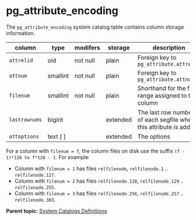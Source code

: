 # pg_attribute_encoding 

The `pg_attribute_encoding` system catalog table contains column storage information.

|column|type|modifers|storage|description|
|------|----|--------|-------|-----------|
|`attrelid`|oid|not null|plain|Foreign key to `pg_attribute.attrelid`|
|`attnum`|smallint|not null|plain|Foreign key to `pg_attribute.attnum`|
|`filenum`|smallint|not null|plain|Shorthand for the file range assigned to the column|
|`lastrownums`|bigint| |extended|The last row number of each segfile when this attribute is added.|
|`attoptions`|text \[ \]| |extended|The options|

For a column with `filenum = f`, the column files on disk use the suffix `(f - 1)*128 to f*128 - 1`. For example:

- Column with `filenum = 1` has files `relfilenode`, `relfilenode.1` .. `relfilenode.127`.
- Column with `filenum = 2` has files `relfilenode.128`, `relfilenode.129` .. `relfilenode.255`.
- Column with `filenum = 3` has files `relfilenode.256`, `relfilenode.257` .. `relfilenode.383`.

**Parent topic:** [System Catalogs Definitions](../system_catalogs/catalog_ref-html.html)

